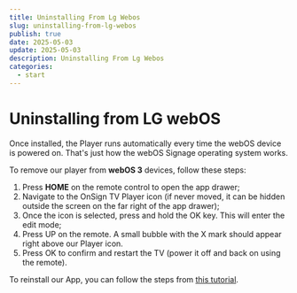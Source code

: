 ```yaml
---
title: Uninstalling From Lg Webos
slug: uninstalling-from-lg-webos
publish: true
date: 2025-05-03
update: 2025-05-03
description: Uninstalling From Lg Webos
categories:
  - start
---
```


Uninstalling from LG webOS
==========================

Once installed, the Player runs automatically every time the webOS device is powered on. That's just how the webOS Signage operating system works.

To remove our player from **webOS 3** devices, follow these steps:

1. Press **HOME** on the remote control to open the app drawer;
2. Navigate to the OnSign TV Player icon (if never moved, it can be hidden outside the screen on the far right of the app drawer);
3. Once the icon is selected, press and hold the OK key. This will enter the edit mode;
4. Press UP on the remote. A small bubble with the X mark should appear right above our Player icon.
5. Press OK to confirm and restart the TV (power it off and back on using the remote).

To reinstall our App, you can follow the steps from [this tutorial](/02_player-installation/19_lg-webos/02_installing-on-webos-20-to-32).
